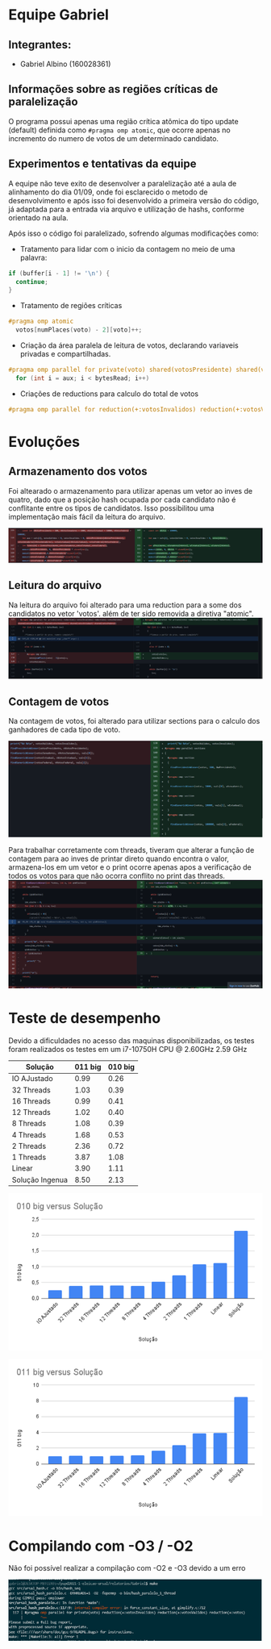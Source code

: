# Equipe Gabriel


## Integrantes:

- Gabriel Albino (160028361)

## Informações sobre as regiões críticas de paralelização

O programa possui apenas uma região crítica atômica do tipo update (default) definida como `#pragma omp atomic`, que ocorre apenas no incremento do numero de votos de um determinado candidato.

## Experimentos e tentativas da equipe

A equipe não teve exito de desenvolver a paralelização até a aula de alinhamento do dia 01/09, onde foi esclarecido o metodo de desenvolvimento e após isso foi desenvolvido a primeira versão do código, já adaptada para a entrada via arquivo e utilização de hashs, conforme orientado na aula.

Após isso o código foi paralelizado, sofrendo algumas modificações como:
* Tratamento para lidar com o inicio da contagem no meio de uma palavra:
```c
if (buffer[i - 1] != '\n') {
  continue;
}
```
* Tratamento de regiões críticas
```c
#pragma omp atomic
  votos[numPlaces(voto) - 2][voto]++;
```
* Criação da área paralela de leitura de votos, declarando variaveis privadas e compartilhadas.
```c
#pragma omp parallel for private(voto) shared(votosPresidente) shared(votosSenadores) shared(votosEstadual) shared(votosFederal)
  for (int i = aux; i < bytesRead; i++)
```
* Criações de reductions para calculo do total de votos
```c
#pragma omp parallel for reduction(+:votosInvalidos) reduction(+:votosValidos)
```

# Evoluções

## Armazenamento dos votos

Foi altearado o armazenamento para utilizar apenas um vetor ao inves de quatro, dado que a posição hash ocupada por cada candidato não é conflitante entre os tipos de candidatos. Isso possibilitou uma implementação mais fácil da leitura do arquivo.

![](assets/armazenamento.png)

## Leitura do arquivo

Na leitura do arquivo foi alterado para uma reduction para a some dos candidatos no vetor 'votos'. além de ter sido removida a diretiva "atomic".
![](assets/arquivo.png)

## Contagem de votos

Na contagem de votos, foi alterado para utilizar sections para o calculo dos ganhadores de cada tipo de voto.

![](assets/threads_contagem.png)

Para trabalhar corretamente com threads, tiveram que alterar a função de contagem para ao inves de printar direto quando encontra o valor, armazena-los em um vetor e o print ocorre apenas apos a verificação de todos os votos para que não ocorra conflito no print das threads.
![](assets/contagem.png)

# Teste de desempenho

Devido a dificuldades no acesso das maquinas disponibilizadas, os testes foram realizados os testes em um i7-10750H CPU @ 2.60GHz 2.59 GHz

|Solução|011 big|010 big|
|-|-|-|
|IO AJustado|0.99|0.26|
|32 Threads|1.03|0.39|
|16 Threads|0.99|0.41|
|12 Threads|1.02|0.40|
|8 Threads|1.08|0.39|
|4 Threads|1.68|0.53|
|2 Threads|2.36|0.72|
|1 Threads|3.87|1.08|
|Linear|3.90|1.11|
|Solução Ingenua|8.50|2.13|


![](assets/grafico010.png)

![](assets/grafico011.png)

# Compilando com -O3 / -O2
Não foi possível realizar a compilação com -O2 e -O3 devido a um erro

![](./assets/erro.png)